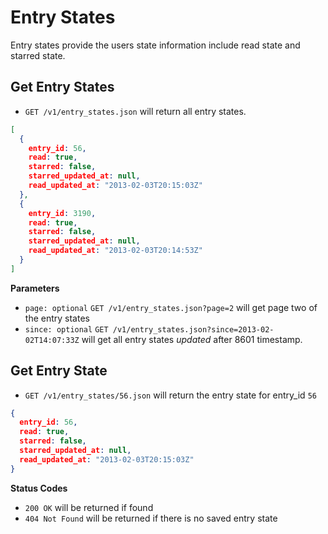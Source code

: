 Entry States
============

Entry states provide the users state information include read state and starred state.

Get Entry States
----------------

 - `GET /v1/entry_states.json` will return all entry states.


```json
[
  {
    entry_id: 56,
    read: true,
    starred: false,
    starred_updated_at: null,
    read_updated_at: "2013-02-03T20:15:03Z"
  },
  {
    entry_id: 3190,
    read: true,
    starred: false,
    starred_updated_at: null,
    read_updated_at: "2013-02-03T20:14:53Z"
  }
]
```

**Parameters**

 - `page: optional` `GET /v1/entry_states.json?page=2` will get page two of the entry states
 - `since: optional` `GET /v1/entry_states.json?since=2013-02-02T14:07:33Z` will get all entry states *updated* after 8601 timestamp.

Get Entry State
---------------

 - `GET /v1/entry_states/56.json` will return the entry state for entry_id `56`

```json
{
  entry_id: 56,
  read: true,
  starred: false,
  starred_updated_at: null,
  read_updated_at: "2013-02-03T20:15:03Z"
}
```

**Status Codes**

- `200 OK` will be returned if found
- `404 Not Found` will be returned if there is no saved entry state

